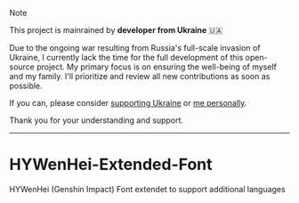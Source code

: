 > [!NOTE]
> This project is mainrained by **developer from Ukraine** 🇺🇦
> 
> Due to the ongoing war resulting from Russia's full-scale invasion of Ukraine, I currently lack the time for the full development of this open-source project. My primary focus is on ensuring the well-being of myself and my family. I'll prioritize and review all new contributions as soon as possible.
>
> If you can, please consider [supporting Ukraine](https://stand-with-ukraine.pp.ua/) or [me personally](https://www.buymeacoffee.com/kozack). 
>
> Thank you for your understanding and support.
---

# HYWenHei-Extended-Font
HYWenHei (Genshin Impact) Font extendet to support additional languages
